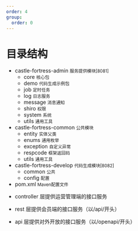 ```yaml
---
order: 4
group:
  order: 0
---
```


# 目录结构

<Tree title="castle-fortress 服务提供模块[8081]">
  <ul>
      <li>
      castle-fortress-admin 
      <small>服务提供模块[8081]</small>
      <ul>
        <li>
          core
          <small>核心包</small>
        </li>
        <li>
          demo
      <small>代码生成示例包</small>
        </li>
         <li>
      job
      <small> 定时任务 </small>
    </li>
     <li>
      log
      <small> 日志服务 </small>
    </li>
     <li>
      message
      <small> 消息通知 </small>
    </li>
     <li>
      shiro
      <small> 权限 </small>
    </li>
     <li>
      system
      <small> 系统 </small>
    </li>
     <li>
      utils
      <small> 通用工具 </small>
    </li>
      </ul>
    </li>
    <li>
      castle-fortress-common
      <small>公共模块</small>
      <ul>
        <li>
          entity
          <small>实体父类</small>
        </li>
        <li>
          enums
      <small>通用枚举</small>
        </li>
        <li>
          exception
      <small>自定义异常</small>
        </li>
        <li>
          respcode
      <small>框架返回码</small>
        </li>
        <li>
          utils
      <small>通用工具</small>
        </li>
      </ul>
    </li>
    <li>
      castle-fortress-develop
      <small>代码生成模块[8082]</small>
      <ul>
        <li>
          common
          <small>公共</small>
        </li>
        <li>
          config
          <small>配置</small>
        </li>
    </li>
     </ul>
    <li>
      pom.xml
      <small> Maven配置文件 </small>
    </li>
  </ul>
</Tree>

- controller 层提供运营管理端的接口服务

- rest 层提供会员端的接口服务（以/api/开头）

- api 层提供对外开放的接口服务（以/openapi/开头）

